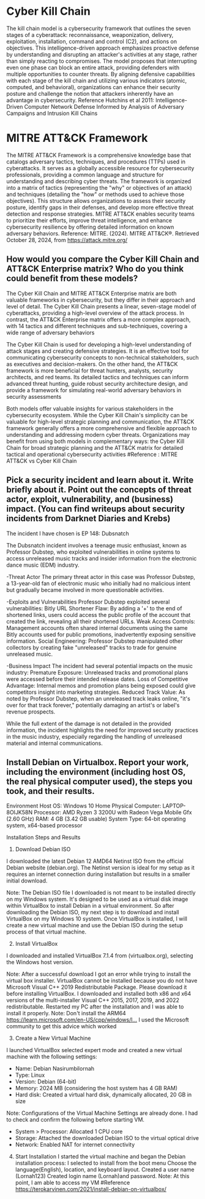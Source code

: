 # Cyber Kill Chain

The kill chain model is a cybersecurity framework that outlines the seven stages of a cyberattack: reconnaissance, weaponization, delivery, exploitation, installation, command and control (C2), and actions on objectives. 
This intelligence-driven approach emphasizes proactive defense by understanding and disrupting an attacker's activities at any stage, rather than simply reacting to compromises. 
The model proposes that interrupting even one phase can block an entire attack, providing defenders with multiple opportunities to counter threats. 
By aligning defensive capabilities with each stage of the kill chain and utilizing various indicators (atomic, computed, and behavioral), organizations can enhance their security posture and challenge the notion that attackers inherently have an advantage in cybersecurity.
Reference Hutchins et al 2011: Intelligence-Driven Computer Network Defense Informed by Analysis of Adversary Campaigns and Intrusion Kill Chains 

# MITRE ATT&CK Framework

The MITRE ATT&CK Framework is a comprehensive knowledge base that catalogs adversary tactics, techniques, and procedures (TTPs) used in cyberattacks.
 It serves as a globally accessible resource for cybersecurity professionals, providing a common language and structure for understanding and describing cyber threats. 
The framework is organized into a matrix of tactics (representing the "why" or objectives of an attack) and techniques (detailing the "how" or methods used to achieve those objectives). This structure allows organizations to assess their security posture, identify gaps in their defenses, and develop more effective threat detection and response strategies.
MITRE ATT&CK enables security teams to prioritize their efforts, improve threat intelligence, and enhance cybersecurity resilience by offering detailed information on known adversary behaviors.
Reference: MITRE. (2024). MITRE ATT&CK®. Retrieved October 28, 2024, from https://attack.mitre.org/

## How would you compare the Cyber Kill Chain and ATT&CK Enterprise matrix? Who do you think could benefit from these models?

The Cyber Kill Chain and MITRE ATT&CK Enterprise matrix are both valuable frameworks in cybersecurity, but they differ in their approach and level of detail. The Cyber Kill Chain presents a linear, seven-stage model of cyberattacks, providing a high-level overview of the attack process. In contrast, the ATT&CK Enterprise matrix offers a more complex  approach, with 14 tactics and different techniques and sub-techniques, covering a wide range of adversary behaviors

The Cyber Kill Chain is used for developing a high-level understanding of attack stages and creating defensive strategies. It is an effective tool for communicating cybersecurity concepts to non-technical stakeholders, such as executives and decision-makers. On the other hand, the ATT&CK framework is more beneficial for threat hunters, analysts, security architects, and red teams. Its detailed tactics and techniques can inform advanced threat hunting, guide robust security architecture design, and provide a framework for simulating real-world adversary behaviors in security assessments

Both models offer valuable insights for various stakeholders in the cybersecurity ecosystem. While the Cyber Kill Chain's simplicity can be valuable for high-level strategic planning and communication, the ATT&CK framework generally offers a more comprehensive and flexible approach to understanding and addressing modern cyber threats. Organizations may benefit from using both models in complementary ways: the Cyber Kill Chain for broad strategic planning and the ATT&CK matrix for detailed tactical and operational cybersecurity activities
#Reference : MITRE ATT&CK vs Cyber Kill Chain

## Pick a security incident and learn about it. Write briefly about it. Point out the concepts of threat actor, exploit, vulnerability, and (business) impact. (You can find writeups about security incidents from Darknet Diaries and Krebs)
The incident I have chosen is EP 148: Dubsnatch

The Dubsnatch incident involves a teenage music enthusiast, known as Professor Dubstep, who exploited vulnerabilities in online systems to access unreleased music tracks and insider information from the electronic dance music (EDM) industry.

-Threat Actor
The primary threat actor in this case was Professor Dubstep, a 13-year-old fan of electronic music who initially had no malicious intent but gradually became involved in more questionable activities.

-Exploits and Vulnerabilities
Professor Dubstep exploited several vulnerabilities:
Bitly URL Shortener Flaw: By adding a '+' to the end of shortened links, users could access the public profile of the account that created the link, revealing all their shortened URLs.
Weak Access Controls: Management accounts often shared internal documents using the same Bitly accounts used for public promotions, inadvertently exposing sensitive information.
Social Engineering: Professor Dubstep manipulated other collectors by creating fake "unreleased" tracks to trade for genuine unreleased music.

-Business Impact
The incident had several potential impacts on the music industry:
Premature Exposure: Unreleased tracks and promotional plans were accessed before their intended release dates.
Loss of Competitive Advantage: Internal memos and promotion plans being exposed could give competitors insight into marketing strategies.
Reduced Track Value: As noted by Professor Dubstep, when an unreleased track leaks online, "it's over for that track forever," potentially damaging an artist's or label's revenue prospects.

While the full extent of the damage is not detailed in the provided information, the incident highlights the need for improved security practices in the music industry, especially regarding the handling of unreleased material and internal communications.

## Install Debian on Virtualbox. Report your work, including the environment (including host OS, the real physical computer used), the steps you took, and their results.

Environment
Host OS: Windows 10 Home
Physical Computer: LAPTOP-8OIJK58N
Processor: AMD Ryzen 3 3200U with Radeon Vega Mobile Gfx (2.60 GHz)
RAM: 4 GB (3.42 GB usable)
System Type: 64-bit operating system, x64-based processor

Installation Steps and Results

1. Download Debian ISO

I downloaded the latest Debian 12 AMD64 Netinst ISO from the official Debian website (debian.org). The Netinst version is ideal for my setup as it requires an internet connection during installation but results in a smaller initial download.

Note: The Debian ISO file I downloaded is not meant to be installed directly on my Windows system. It's designed to be used as a virtual disk image within VirtualBox to install Debian in a virtual environment. So after downloading the Debian ISO, my next step is to download and install VirtualBox on my Windows 10 system. Once VirtualBox is installed, I will create a new virtual machine and use the Debian ISO during the setup process of that virtual machine.


2. Install VirtualBox

I downloaded and installed VirtualBox 7.1.4 from (virtualbox.org), selecting the Windows host version.

Note: After a successful download I got an error while trying to install the virtual box installer.
VirtualBox cannot be installed because you do not have Microsoft Visual C++ 2019 Redistributable Package. Please download it before installing VirtualBox.
I downloaded and installed both x86 and x64 versions of the multi-installer Visual C++ 2015, 2017, 2019, and 2022 redistributable. Restarted my PC after the installation and I was able to install it properly. Note: Don't install the ARM64 https://learn.microsoft.com/en-US/cpp/windows/l…
I used the Microsoft community to get this advice which worked

3. Create a New Virtual Machine

I launched VirtualBox selected expert mode and created a new virtual machine with the following settings:
- Name: Debian Nasirumbilornah
- Type: Linux
- Version: Debian (64-bit)
- Memory: 2024 MB (considering the host system has 4 GB RAM)
- Hard disk: Created a virtual hard disk, dynamically allocated, 20 GB in size

Note: Configurations of the Virtual Machine Settings are already done. I had to check and confirm the following before starting VM. 
- System > Processor: Allocated 1 CPU core
- Storage: Attached the downloaded Debian ISO to the virtual optical drive
- Network: Enabled NAT for internet connectivity

4. Start Installation
I started the virtual machine and began the Debian installation process:
I selected to install from the boot menu
Choose the language(English), location, and keyboard layout. 
Created a user name (Lornah123) 
Created login name (Lornah)and password.
 Note: At this point, I am able to access my VM
#Reference https://terokarvinen.com/2021/install-debian-on-virtualbox/ 

